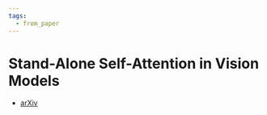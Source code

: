 ```yaml
---
tags:
  - from_paper
---
```


# Stand-Alone Self-Attention in Vision Models

 - [arXiv](https://arxiv.org/abs/1906.05909)

